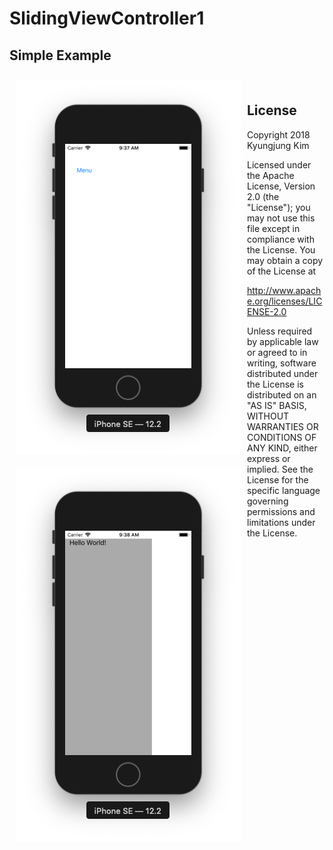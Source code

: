 # SlidingViewController1


Simple Example
--------------

<img src="Screen Shot 1.png" align="left" hspace="10" vspace="10">
<img src="Screen Shot 2.png" align="left" hspace="10" vspace="10">
<br>    

License
-------

Copyright 2018 Kyungjung Kim

Licensed under the Apache License, Version 2.0 (the "License");
you may not use this file except in compliance with the License.
You may obtain a copy of the License at

http://www.apache.org/licenses/LICENSE-2.0

Unless required by applicable law or agreed to in writing, software
distributed under the License is distributed on an "AS IS" BASIS,
WITHOUT WARRANTIES OR CONDITIONS OF ANY KIND, either express or implied.
See the License for the specific language governing permissions and
limitations under the License.
